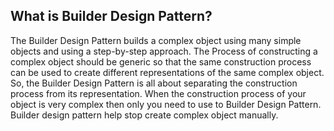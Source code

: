 ## What is Builder Design Pattern?
The Builder Design Pattern builds a complex object using many simple objects and using a step-by-step approach. 
The Process of constructing a complex object should be generic so that the same construction process can be used 
to create different representations of the same complex object.
So, the Builder Design Pattern is all about separating the construction process from its representation. 
When the construction process of your object is very complex then only you need to use to Builder Design Pattern.
Builder design pattern help stop create complex object manually.